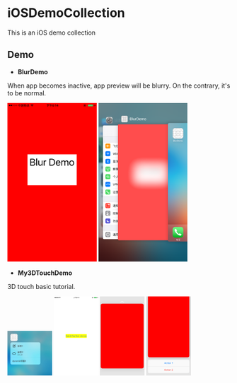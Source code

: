 # iOSDemoCollection
This is an iOS demo collection

## Demo

* **BlurDemo**

When app becomes inactive, app preview will be blurry. On the contrary, it's to be normal.

<img src="Images/BlurDemo/blur_demo_snapshot_normal.png" width = "40%" /> <img src="Images/BlurDemo/blur_demo_snapshot_blur.png" width = "40%" />

* **My3DTouchDemo**

3D touch basic tutorial.

<img src="Images/My3DTouchDemo/snapshot_1.png" width = "20%" /> <img src="Images/My3DTouchDemo/snapshot_2.png" width = "20%" /> <img src="Images/My3DTouchDemo/snapshot_3.png" width = "20%" /> <img src="Images/My3DTouchDemo/snapshot_4.png" width = "20%" />